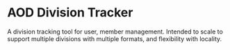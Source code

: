 # AOD Division Tracker
A division tracking tool for user, member management. Intended to scale to support multiple divisions with multiple formats, and flexibility with locality. 
